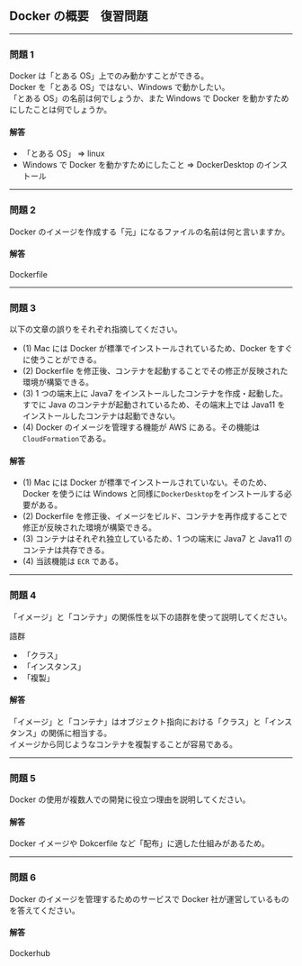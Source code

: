 ## Docker の概要　復習問題

---

### 問題 1

Docker は「とある OS」上でのみ動かすことができる。  
Docker を「とある OS」ではない、Windows で動かしたい。  
「とある OS」の名前は何でしょうか、また Windows で Docker を動かすためにしたことは何でしょうか。

#### 解答

-   「とある OS」 ⇒ linux
-   Windows で Docker を動かすためにしたこと ⇒ DockerDesktop のインストール

---

### 問題 2

Docker のイメージを作成する「元」になるファイルの名前は何と言いますか。

#### 解答

Dockerfile

---

### 問題 3

以下の文章の誤りをそれぞれ指摘してください。

-   (1) Mac には Docker が標準でインストールされているため、Docker をすぐに使うことができる。
-   (2) Dockerfile を修正後、コンテナを起動することでその修正が反映された環境が構築できる。
-   (3) 1 つの端末上に Java7 をインストールしたコンテナを作成・起動した。すでに Java のコンテナが起動されているため、その端末上では Java11 をインストールしたコンテナは起動できない。
-   (4) Docker のイメージを管理する機能が AWS にある。その機能は`CloudFormation`である。

#### 解答

-   (1) Mac には Docker が標準でインストールされていない。そのため、Docker を使うには Windows と同様に`DockerDesktop`をインストールする必要がある。
-   (2) Dockerfile を修正後、イメージをビルド、コンテナを再作成することで修正が反映された環境が構築できる。
-   (3) コンテナはそれぞれ独立しているため、1 つの端末に Java7 と Java11 のコンテナは共存できる。
-   (4) 当該機能は `ECR` である。

---

### 問題 4

「イメージ」と「コンテナ」の関係性を以下の語群を使って説明してください。

語群

-   「クラス」
-   「インスタンス」
-   「複製」

#### 解答

「イメージ」と「コンテナ」はオブジェクト指向における「クラス」と「インスタンス」の関係に相当する。  
イメージから同じようなコンテナを複製することが容易である。

---

### 問題 5

Docker の使用が複数人での開発に役立つ理由を説明してください。

#### 解答

Docker イメージや Dokcerfile など「配布」に適した仕組みがあるため。

---

### 問題 6

Docker のイメージを管理するためのサービスで Docker 社が運営しているものを答えてください。

#### 解答

Dockerhub
